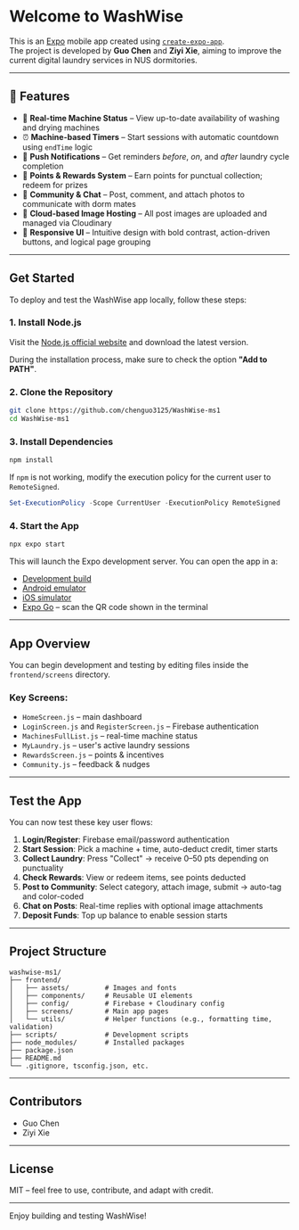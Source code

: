 
# Welcome to WashWise

This is an [Expo](https://expo.dev) mobile app created using [`create-expo-app`](https://www.npmjs.com/package/create-expo-app).  
The project is developed by **Guo Chen** and **Ziyi Xie**, aiming to improve the current digital laundry services in NUS dormitories.

---

## 🚀 Features

- 🔄 **Real-time Machine Status** – View up-to-date availability of washing and drying machines
- ⏰ **Machine-based Timers** – Start sessions with automatic countdown using `endTime` logic
- 🔔 **Push Notifications** – Get reminders *before*, *on*, and *after* laundry cycle completion
- 🎯 **Points & Rewards System** – Earn points for punctual collection; redeem for prizes
- 💬 **Community & Chat** – Post, comment, and attach photos to communicate with dorm mates
- 📸 **Cloud-based Image Hosting** – All post images are uploaded and managed via Cloudinary
- 📱 **Responsive UI** – Intuitive design with bold contrast, action-driven buttons, and logical page grouping

---

## Get Started

To deploy and test the WashWise app locally, follow these steps:

### 1. Install Node.js

Visit the [Node.js official website](https://nodejs.org/) and download the latest version.

During the installation process, make sure to check the option **"Add to PATH"**.

### 2. Clone the Repository

```bash
git clone https://github.com/chenguo3125/WashWise-ms1
cd WashWise-ms1
```

### 3. Install Dependencies

```bash
npm install
```

If `npm` is not working, modify the execution policy for the current user to `RemoteSigned`.

```powershell
Set-ExecutionPolicy -Scope CurrentUser -ExecutionPolicy RemoteSigned
```

### 4. Start the App

```bash
npx expo start
```

This will launch the Expo development server. You can open the app in a:

- [Development build](https://docs.expo.dev/develop/development-builds/introduction/)
- [Android emulator](https://docs.expo.dev/workflow/android-studio-emulator/)
- [iOS simulator](https://docs.expo.dev/workflow/ios-simulator/)
- [Expo Go](https://expo.dev/go) – scan the QR code shown in the terminal

---

## App Overview

You can begin development and testing by editing files inside the `frontend/screens` directory.

### Key Screens:

- `HomeScreen.js` – main dashboard
- `LoginScreen.js` and `RegisterScreen.js` – Firebase authentication
- `MachinesFullList.js` – real-time machine status
- `MyLaundry.js` – user's active laundry sessions
- `RewardsScreen.js` – points & incentives
- `Community.js` – feedback & nudges

---

## Test the App

You can now test these key user flows:

1. **Login/Register**: Firebase email/password authentication
2. **Start Session**: Pick a machine + time, auto-deduct credit, timer starts
3. **Collect Laundry**: Press "Collect" → receive 0–50 pts depending on punctuality
4. **Check Rewards**: View or redeem items, see points deducted
5. **Post to Community**: Select category, attach image, submit → auto-tag and color-coded
6. **Chat on Posts**: Real-time replies with optional image attachments
7. **Deposit Funds**: Top up balance to enable session starts

---

## Project Structure

```
washwise-ms1/
├── frontend/
│   ├── assets/         # Images and fonts
│   ├── components/     # Reusable UI elements
│   ├── config/         # Firebase + Cloudinary config
│   ├── screens/        # Main app pages
│   └── utils/          # Helper functions (e.g., formatting time, validation)
├── scripts/            # Development scripts
├── node_modules/       # Installed packages
├── package.json
├── README.md
└── .gitignore, tsconfig.json, etc.

```

---

## Contributors

- Guo Chen
- Ziyi Xie

---

## License

MIT – feel free to use, contribute, and adapt with credit.

---

Enjoy building and testing WashWise!
